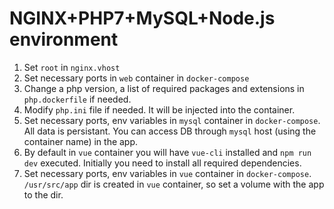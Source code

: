 # NGINX+PHP7+MySQL+Node.js environment

1. Set `root` in `nginx.vhost`
2. Set necessary ports in `web` container in `docker-compose`
3. Change a php version, a list of required packages and extensions in `php.dockerfile` if needed.
4. Modify `php.ini` file if needed. It will be injected into the container.
5. Set necessary ports, env variables in `mysql` container in `docker-compose`. All data is persistant. You can access DB through `mysql` host (using the container name) in the app.
6. By default in `vue` container you will have `vue-cli` installed and `npm run dev` executed. Initially you need to install all required dependencies.
7. Set necessary ports, env variables in `vue` container in `docker-compose`. `/usr/src/app` dir is created in `vue` container, so set a volume with the app to the dir.
